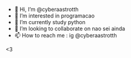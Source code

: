 - 👋 Hi, I’m @cyberaastrotth
- 👀 I’m interested in programacao
- 🌱 I’m currently study python
- 💞️ I’m looking to collaborate on nao sei ainda
- 📫 How to reach me : ig @cyberaastrotth

<3


